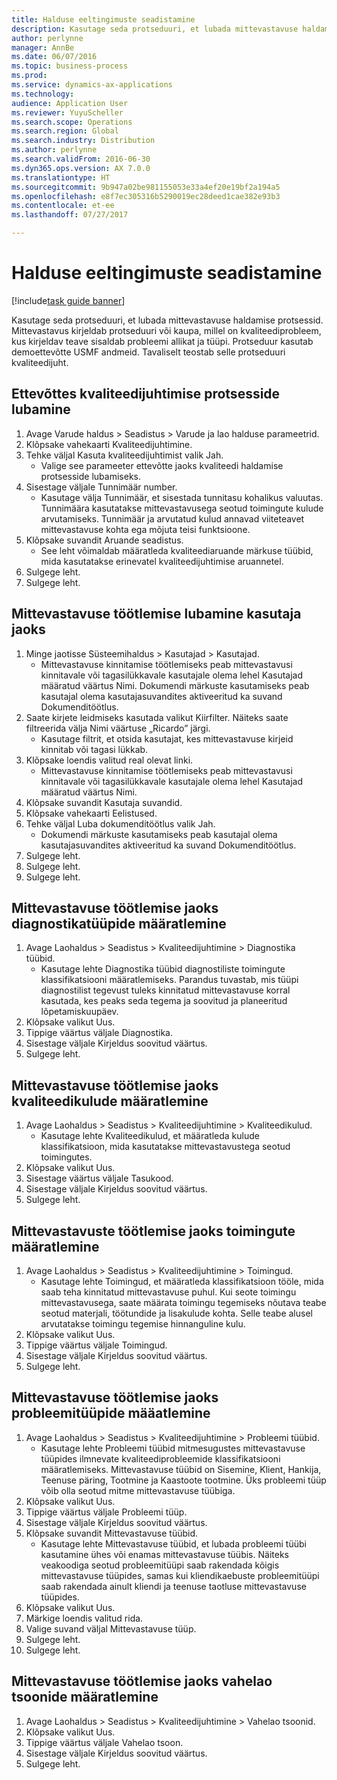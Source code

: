 ```yaml
---
title: Halduse eeltingimuste seadistamine
description: Kasutage seda protseduuri, et lubada mittevastavuse haldamise protsessid.
author: perlynne
manager: AnnBe
ms.date: 06/07/2016
ms.topic: business-process
ms.prod: 
ms.service: dynamics-ax-applications
ms.technology: 
audience: Application User
ms.reviewer: YuyuScheller
ms.search.scope: Operations
ms.search.region: Global
ms.search.industry: Distribution
ms.author: perlynne
ms.search.validFrom: 2016-06-30
ms.dyn365.ops.version: AX 7.0.0
ms.translationtype: HT
ms.sourcegitcommit: 9b947a02be981155053e33a4ef20e19bf2a194a5
ms.openlocfilehash: e8f7ec305316b5290019ec28deed1cae382e93b3
ms.contentlocale: et-ee
ms.lasthandoff: 07/27/2017

---
```

# <a name="set-up-prerequisites-for-management"></a>Halduse eeltingimuste seadistamine

[!include[task guide banner](../../includes/task-guide-banner.md)]

Kasutage seda protseduuri, et lubada mittevastavuse haldamise protsessid. Mittevastavus kirjeldab protseduuri või kaupa, millel on kvaliteediprobleem, kus kirjeldav teave sisaldab probleemi allikat ja tüüpi. Protseduur kasutab demoettevõtte USMF andmeid. Tavaliselt teostab selle protseduuri kvaliteedijuht.


## <a name="enable-quality-management-processes-within-the-company"></a>Ettevõttes kvaliteedijuhtimise protsesside lubamine
1. Avage Varude haldus > Seadistus > Varude ja lao halduse parameetrid.
2. Klõpsake vahekaarti Kvaliteedijuhtimine.
3. Tehke väljal Kasuta kvaliteedijuhtimist valik Jah.
    * Valige see parameeter ettevõtte jaoks kvaliteedi haldamise protsesside lubamiseks.  
4. Sisestage väljale Tunnimäär number.
    * Kasutage välja Tunnimäär, et sisestada tunnitasu kohalikus valuutas. Tunnimäära kasutatakse mittevastavusega seotud toimingute kulude arvutamiseks. Tunnimäär ja arvutatud kulud annavad viiteteavet mittevastavuse kohta ega mõjuta teisi funktsioone.  
5. Klõpsake suvandit Aruande seadistus.
    * See leht võimaldab määratleda kvaliteediaruande märkuse tüübid, mida kasutatakse erinevatel kvaliteedijuhtimise aruannetel.  
6. Sulgege leht.
7. Sulgege leht.

## <a name="enable-user-for-nonconformance-processing"></a>Mittevastavuse töötlemise lubamine kasutaja jaoks
1. Minge jaotisse Süsteemihaldus > Kasutajad > Kasutajad.
    * Mittevastavuse kinnitamise töötlemiseks peab mittevastavusi kinnitavale või tagasilükkavale kasutajale olema lehel Kasutajad määratud väärtus Nimi. Dokumendi märkuste kasutamiseks peab kasutajal olema kasutajasuvandites aktiveeritud ka suvand Dokumenditöötlus.  
2. Saate kirjete leidmiseks kasutada valikut Kiirfilter. Näiteks saate filtreerida välja Nimi väärtuse „Ricardo” järgi.
    * Kasutage filtrit, et otsida kasutajat, kes mittevastavuse kirjeid kinnitab või tagasi lükkab.  
3. Klõpsake loendis valitud real olevat linki.
    * Mittevastavuse kinnitamise töötlemiseks peab mittevastavusi kinnitavale või tagasilükkavale kasutajale olema lehel Kasutajad määratud väärtus Nimi.  
4. Klõpsake suvandit Kasutaja suvandid.
5. Klõpsake vahekaarti Eelistused.
6. Tehke väljal Luba dokumenditöötlus valik Jah.
    * Dokumendi märkuste kasutamiseks peab kasutajal olema kasutajasuvandites aktiveeritud ka suvand Dokumenditöötlus.  
7. Sulgege leht.
8. Sulgege leht.
9. Sulgege leht.

## <a name="define-diagnostic-types-for-nonconformance-processing"></a>Mittevastavuse töötlemise jaoks diagnostikatüüpide määratlemine
1. Avage Laohaldus > Seadistus > Kvaliteedijuhtimine > Diagnostika tüübid.
    * Kasutage lehte Diagnostika tüübid diagnostiliste toimingute klassifikatsiooni määratlemiseks. Parandus tuvastab, mis tüüpi diagnostilist tegevust tuleks kinnitatud mittevastavuse korral kasutada, kes peaks seda tegema ja soovitud ja planeeritud lõpetamiskuupäev.  
2. Klõpsake valikut Uus.
3. Tippige väärtus väljale Diagnostika.
4. Sisestage väljale Kirjeldus soovitud väärtus.
5. Sulgege leht.

## <a name="define-quality-charges-for-nonconformance-processing"></a>Mittevastavuse töötlemise jaoks kvaliteedikulude määratlemine
1. Avage Laohaldus > Seadistus > Kvaliteedijuhtimine > Kvaliteedikulud.
    * Kasutage lehte Kvaliteedikulud, et määratleda kulude klassifikatsioon, mida kasutatakse mittevastavustega seotud toimingutes.  
2. Klõpsake valikut Uus.
3. Sisestage väärtus väljale Tasukood.
4. Sisestage väljale Kirjeldus soovitud väärtus.
5. Sulgege leht.

## <a name="define-the-operations-for-nonconformance-processing"></a>Mittevastavuste töötlemise jaoks toimingute määratlemine
1. Avage Laohaldus > Seadistus > Kvaliteedijuhtimine > Toimingud.
    * Kasutage lehte Toimingud, et määratleda klassifikatsioon tööle, mida saab teha kinnitatud mittevastavuse puhul. Kui seote toimingu mittevastavusega, saate määrata toimingu tegemiseks nõutava teabe seotud materjali, töötundide ja lisakulude kohta. Selle teabe alusel arvutatakse toimingu tegemise hinnanguline kulu.  
2. Klõpsake valikut Uus.
3. Tippige väärtus väljale Toimingud.
4. Sisestage väljale Kirjeldus soovitud väärtus.
5. Sulgege leht.

## <a name="define-problem-types-for-nonconformance-processing"></a>Mittevastavuse töötlemise jaoks probleemitüüpide määatlemine
1. Avage Laohaldus > Seadistus > Kvaliteedijuhtimine > Probleemi tüübid.
    * Kasutage lehte Probleemi tüübid mitmesugustes mittevastavuse tüüpides ilmnevate kvaliteediprobleemide klassifikatsiooni määratlemiseks. Mittevastavuse tüübid on Sisemine, Klient, Hankija, Teenuse päring, Tootmine ja Kaastoote tootmine. Üks probleemi tüüp võib olla seotud mitme mittevastavuse tüübiga.  
2. Klõpsake valikut Uus.
3. Tippige väärtus väljale Probleemi tüüp.
4. Sisestage väljale Kirjeldus soovitud väärtus.
5. Klõpsake suvandit Mittevastavuse tüübid.
    * Kasutage lehte Mittevastavuse tüübid, et lubada probleemi tüübi kasutamine ühes või enamas mittevastavuse tüübis. Näiteks veakoodiga seotud probleemitüüpi saab rakendada kõigis mittevastavuse tüüpides, samas kui kliendikaebuste probleemitüüpi saab rakendada ainult kliendi ja teenuse taotluse mittevastavuse tüüpides.  
6. Klõpsake valikut Uus.
7. Märkige loendis valitud rida.
8. Valige suvand väljal Mittevastavuse tüüp.
9. Sulgege leht.
10. Sulgege leht.

## <a name="define-quarantine-zones-for-nonconformance-processing"></a>Mittevastavuse töötlemise jaoks vahelao tsoonide määratlemine
1. Avage Laohaldus > Seadistus > Kvaliteedijuhtimine > Vahelao tsoonid.
2. Klõpsake valikut Uus.
3. Tippige väärtus väljale Vahelao tsoon.
4. Sisestage väljale Kirjeldus soovitud väärtus.
5. Sulgege leht.

